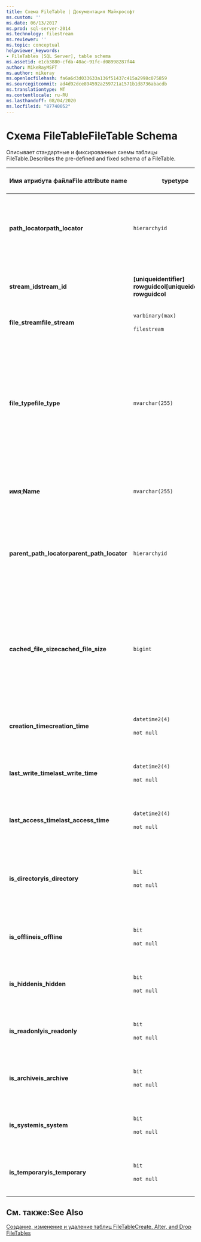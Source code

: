 ```yaml
---
title: Схема FileTable | Документация Майкрософт
ms.custom: ''
ms.date: 06/13/2017
ms.prod: sql-server-2014
ms.technology: filestream
ms.reviewer: ''
ms.topic: conceptual
helpviewer_keywords:
- FileTables [SQL Server], table schema
ms.assetid: e1cb3880-cfda-40ac-91fc-d08998287f44
author: MikeRayMSFT
ms.author: mikeray
ms.openlocfilehash: fa6a6d3d033633a136f51437c415a2998c075859
ms.sourcegitcommit: ad4d92dce894592a259721a1571b1d8736abacdb
ms.translationtype: MT
ms.contentlocale: ru-RU
ms.lasthandoff: 08/04/2020
ms.locfileid: "87740052"
---
```

# <a name="filetable-schema"></a><span data-ttu-id="f00c2-102">Схема FileTable</span><span class="sxs-lookup"><span data-stu-id="f00c2-102">FileTable Schema</span></span>
  <span data-ttu-id="f00c2-103">Описывает стандартные и фиксированные схемы таблицы FileTable.</span><span class="sxs-lookup"><span data-stu-id="f00c2-103">Describes the pre-defined and fixed schema of a FileTable.</span></span>  
  
|<span data-ttu-id="f00c2-104">Имя атрибута файла</span><span class="sxs-lookup"><span data-stu-id="f00c2-104">File attribute name</span></span>|<span data-ttu-id="f00c2-105">type</span><span class="sxs-lookup"><span data-stu-id="f00c2-105">type</span></span>|<span data-ttu-id="f00c2-106">Размер</span><span class="sxs-lookup"><span data-stu-id="f00c2-106">Size</span></span>|<span data-ttu-id="f00c2-107">По умолчанию</span><span class="sxs-lookup"><span data-stu-id="f00c2-107">Default</span></span>|<span data-ttu-id="f00c2-108">Описание</span><span class="sxs-lookup"><span data-stu-id="f00c2-108">Description</span></span>|<span data-ttu-id="f00c2-109">Доступность файловой системы</span><span class="sxs-lookup"><span data-stu-id="f00c2-109">File system accessibility</span></span>|  
|-------------------------|----------|----------|-------------|-----------------|-------------------------------|  
|<span data-ttu-id="f00c2-110">**path_locator**</span><span class="sxs-lookup"><span data-stu-id="f00c2-110">**path_locator**</span></span>|`hierarchyid`|<span data-ttu-id="f00c2-111">Переменная</span><span class="sxs-lookup"><span data-stu-id="f00c2-111">variable</span></span>|<span data-ttu-id="f00c2-112">Значение `hierarchyid`, указывающее расположение этого элемента.</span><span class="sxs-lookup"><span data-stu-id="f00c2-112">A `hierarchyid` that identifies the position of this item.</span></span>|<span data-ttu-id="f00c2-113">Положение этого узла в иерархии FileNamespace.</span><span class="sxs-lookup"><span data-stu-id="f00c2-113">The position of this node in the hierarchical FileNamespace.</span></span><br /><br /> <span data-ttu-id="f00c2-114">Первичный ключ для таблицы.</span><span class="sxs-lookup"><span data-stu-id="f00c2-114">Primary key for the table.</span></span>|<span data-ttu-id="f00c2-115">Может быть создан и изменен с помощью задания значения пути Windows.</span><span class="sxs-lookup"><span data-stu-id="f00c2-115">Can be created and modified by setting the Windows path values.</span></span>|  
|<span data-ttu-id="f00c2-116">**stream_id**</span><span class="sxs-lookup"><span data-stu-id="f00c2-116">**stream_id**</span></span>|<span data-ttu-id="f00c2-117">**[uniqueidentifier] rowguidcol**</span><span class="sxs-lookup"><span data-stu-id="f00c2-117">**[uniqueidentifier] rowguidcol**</span></span>||<span data-ttu-id="f00c2-118">Значение, возвращаемое функцией `NEWID()`.</span><span class="sxs-lookup"><span data-stu-id="f00c2-118">A value returned by the `NEWID()` function.</span></span>|<span data-ttu-id="f00c2-119">Уникальный идентификатор для данных FILESTREAM.</span><span class="sxs-lookup"><span data-stu-id="f00c2-119">A unique ID for the FILESTREAM data.</span></span>|<span data-ttu-id="f00c2-120">Неприменимо.</span><span class="sxs-lookup"><span data-stu-id="f00c2-120">Not applicable.</span></span>|  
|<span data-ttu-id="f00c2-121">**file_stream**</span><span class="sxs-lookup"><span data-stu-id="f00c2-121">**file_stream**</span></span>|`varbinary(max)`<br /><br /> `filestream`|<span data-ttu-id="f00c2-122">переменная</span><span class="sxs-lookup"><span data-stu-id="f00c2-122">variable</span></span>|<span data-ttu-id="f00c2-123">NULL</span><span class="sxs-lookup"><span data-stu-id="f00c2-123">NULL</span></span>|<span data-ttu-id="f00c2-124">Содержит данные FILESTREAM.</span><span class="sxs-lookup"><span data-stu-id="f00c2-124">Contains the FILESTREAM data.</span></span>|<span data-ttu-id="f00c2-125">Неприменимо.</span><span class="sxs-lookup"><span data-stu-id="f00c2-125">Not applicable.</span></span>|  
|<span data-ttu-id="f00c2-126">**file_type**</span><span class="sxs-lookup"><span data-stu-id="f00c2-126">**file_type**</span></span>|`nvarchar(255)`|<span data-ttu-id="f00c2-127">переменная</span><span class="sxs-lookup"><span data-stu-id="f00c2-127">variable</span></span>|<span data-ttu-id="f00c2-128">NULL.</span><span class="sxs-lookup"><span data-stu-id="f00c2-128">NULL.</span></span><br /><br /> <span data-ttu-id="f00c2-129">Операция создания или переименования в файловой системе заполняет значение расширения файла на основе имени.</span><span class="sxs-lookup"><span data-stu-id="f00c2-129">A create or rename operation in the file system populates the file extension value from the name.</span></span>|<span data-ttu-id="f00c2-130">Представляет тип файла.</span><span class="sxs-lookup"><span data-stu-id="f00c2-130">Represents the type of the file.</span></span><br /><br /> <span data-ttu-id="f00c2-131">Этот столбец может использоваться для создания полнотекстовых индексов в качестве `TYPE COLUMN`.</span><span class="sxs-lookup"><span data-stu-id="f00c2-131">This column can be used as the `TYPE COLUMN` when you create a full-text index.</span></span><br /><br /> <span data-ttu-id="f00c2-132">**file_type** — это материализованный вычисляемый столбец.</span><span class="sxs-lookup"><span data-stu-id="f00c2-132">**file_type** is a persisted computed column.</span></span>|<span data-ttu-id="f00c2-133">Рассчитывается автоматически.</span><span class="sxs-lookup"><span data-stu-id="f00c2-133">Calculated automatically.</span></span> <span data-ttu-id="f00c2-134">Не может быть задано.</span><span class="sxs-lookup"><span data-stu-id="f00c2-134">Cannot be set.</span></span>|  
|<span data-ttu-id="f00c2-135">**имя**;</span><span class="sxs-lookup"><span data-stu-id="f00c2-135">**Name**</span></span>|`nvarchar(255)`|<span data-ttu-id="f00c2-136">переменная</span><span class="sxs-lookup"><span data-stu-id="f00c2-136">variable</span></span>|<span data-ttu-id="f00c2-137">Значение GUID.</span><span class="sxs-lookup"><span data-stu-id="f00c2-137">GUID value.</span></span>|<span data-ttu-id="f00c2-138">Имя файла или каталога.</span><span class="sxs-lookup"><span data-stu-id="f00c2-138">The file or directory name.</span></span>|<span data-ttu-id="f00c2-139">Может быть создано или изменено с помощью API-интерфейсов Windows.</span><span class="sxs-lookup"><span data-stu-id="f00c2-139">Can be created or modified by using Windows APIs.</span></span>|  
|<span data-ttu-id="f00c2-140">**parent_path_locator**</span><span class="sxs-lookup"><span data-stu-id="f00c2-140">**parent_path_locator**</span></span>|`hierarchyid`|<span data-ttu-id="f00c2-141">Переменная</span><span class="sxs-lookup"><span data-stu-id="f00c2-141">variable</span></span>|<span data-ttu-id="f00c2-142">Значение `hierarchyid`, указывающее каталог, содержащий этот элемент.</span><span class="sxs-lookup"><span data-stu-id="f00c2-142">A `hierarchyid` that identifies the directory that contains this item.</span></span>|<span data-ttu-id="f00c2-143">`hierarchyid` каталога, содержащего элемент.</span><span class="sxs-lookup"><span data-stu-id="f00c2-143">The `hierarchyid` of the containing directory.</span></span><br /><br /> <span data-ttu-id="f00c2-144">**parent_path_locator** — это материализованный вычисляемый столбец.</span><span class="sxs-lookup"><span data-stu-id="f00c2-144">**parent_path_locator** is a persisted computed column.</span></span>|<span data-ttu-id="f00c2-145">Рассчитывается автоматически.</span><span class="sxs-lookup"><span data-stu-id="f00c2-145">Calculated automatically.</span></span> <span data-ttu-id="f00c2-146">Не может быть задано.</span><span class="sxs-lookup"><span data-stu-id="f00c2-146">Cannot be set.</span></span>|  
|<span data-ttu-id="f00c2-147">**cached_file_size**</span><span class="sxs-lookup"><span data-stu-id="f00c2-147">**cached_file_size**</span></span>|`bigint`|||<span data-ttu-id="f00c2-148">Размер данных FILESTREAM в байтах.</span><span class="sxs-lookup"><span data-stu-id="f00c2-148">The size in bytes of the FILESTREAM data.</span></span><br /><br /> <span data-ttu-id="f00c2-149">**cached_file_size** — это материализованный вычисляемый столбец.</span><span class="sxs-lookup"><span data-stu-id="f00c2-149">**cached_file_size** is a persisted computed column.</span></span>|<span data-ttu-id="f00c2-150">Хотя актуальность размера кэшированного файла поддерживается автоматически, в необычных ситуациях это значение может быть несинхронизированным.</span><span class="sxs-lookup"><span data-stu-id="f00c2-150">Although the cached file size is automatically kept up to date, it can go out of sync in unusual circumstances.</span></span> <span data-ttu-id="f00c2-151">Для вычисления точного размера используется функция `DATALENGTH()`.</span><span class="sxs-lookup"><span data-stu-id="f00c2-151">To calculate the exact size, use the `DATALENGTH()` function.</span></span>|  
|<span data-ttu-id="f00c2-152">**creation_time**</span><span class="sxs-lookup"><span data-stu-id="f00c2-152">**creation_time**</span></span>|`datetime2(4)`<br /><br /> `not null`|<span data-ttu-id="f00c2-153">8 байт</span><span class="sxs-lookup"><span data-stu-id="f00c2-153">8 bytes</span></span>|<span data-ttu-id="f00c2-154">Текущее время.</span><span class="sxs-lookup"><span data-stu-id="f00c2-154">Current time.</span></span>|<span data-ttu-id="f00c2-155">Дата и время создания файла.</span><span class="sxs-lookup"><span data-stu-id="f00c2-155">The date and time that the file was created.</span></span>|<span data-ttu-id="f00c2-156">Рассчитывается автоматически.</span><span class="sxs-lookup"><span data-stu-id="f00c2-156">Calculated automatically.</span></span> <span data-ttu-id="f00c2-157">Можно также задать с помощью API-интерфейсов Windows.</span><span class="sxs-lookup"><span data-stu-id="f00c2-157">Can also be set by using Windows APIs.</span></span>|  
|<span data-ttu-id="f00c2-158">**last_write_time**</span><span class="sxs-lookup"><span data-stu-id="f00c2-158">**last_write_time**</span></span>|`datetime2(4)`<br /><br /> `not null`|<span data-ttu-id="f00c2-159">8 байт</span><span class="sxs-lookup"><span data-stu-id="f00c2-159">8 bytes</span></span>|<span data-ttu-id="f00c2-160">Текущее время.</span><span class="sxs-lookup"><span data-stu-id="f00c2-160">Current time.</span></span>|<span data-ttu-id="f00c2-161">Дата и время последнего обновления файла.</span><span class="sxs-lookup"><span data-stu-id="f00c2-161">The date and time that the file was last updated.</span></span>|<span data-ttu-id="f00c2-162">Рассчитывается автоматически.</span><span class="sxs-lookup"><span data-stu-id="f00c2-162">Calculated automatically.</span></span> <span data-ttu-id="f00c2-163">Можно также задать с помощью API-интерфейсов Windows.</span><span class="sxs-lookup"><span data-stu-id="f00c2-163">Can also be set by using Windows APIs.</span></span>|  
|<span data-ttu-id="f00c2-164">**last_access_time**</span><span class="sxs-lookup"><span data-stu-id="f00c2-164">**last_access_time**</span></span>|`datetime2(4)`<br /><br /> `not null`|<span data-ttu-id="f00c2-165">8 байт</span><span class="sxs-lookup"><span data-stu-id="f00c2-165">8 bytes</span></span>|<span data-ttu-id="f00c2-166">Текущее время.</span><span class="sxs-lookup"><span data-stu-id="f00c2-166">Current time.</span></span>|<span data-ttu-id="f00c2-167">Дата и время последнего доступа к файлу.</span><span class="sxs-lookup"><span data-stu-id="f00c2-167">The date and time that the file was last accessed.</span></span>|<span data-ttu-id="f00c2-168">Рассчитывается автоматически.</span><span class="sxs-lookup"><span data-stu-id="f00c2-168">Calculated automatically.</span></span> <span data-ttu-id="f00c2-169">Можно также задать с помощью API-интерфейсов Windows.</span><span class="sxs-lookup"><span data-stu-id="f00c2-169">Can also be set by using Windows APIs.</span></span>|  
|<span data-ttu-id="f00c2-170">**is_directory**</span><span class="sxs-lookup"><span data-stu-id="f00c2-170">**is_directory**</span></span>|`bit`<br /><br /> `not null`|<span data-ttu-id="f00c2-171">1 байт</span><span class="sxs-lookup"><span data-stu-id="f00c2-171">1 byte</span></span>|<span data-ttu-id="f00c2-172">FALSE</span><span class="sxs-lookup"><span data-stu-id="f00c2-172">FALSE</span></span>|<span data-ttu-id="f00c2-173">Указывает, представляет ли строка каталог.</span><span class="sxs-lookup"><span data-stu-id="f00c2-173">Indicates whether the row represents a directory.</span></span> <span data-ttu-id="f00c2-174">Это значение вычисляется автоматически и не может быть задано.</span><span class="sxs-lookup"><span data-stu-id="f00c2-174">This value is calculated automatically, and cannot be set.</span></span>|<span data-ttu-id="f00c2-175">Рассчитывается автоматически.</span><span class="sxs-lookup"><span data-stu-id="f00c2-175">Calculated automatically.</span></span> <span data-ttu-id="f00c2-176">Не может быть задано.</span><span class="sxs-lookup"><span data-stu-id="f00c2-176">Cannot be set.</span></span>|  
|<span data-ttu-id="f00c2-177">**is_offline**</span><span class="sxs-lookup"><span data-stu-id="f00c2-177">**is_offline**</span></span>|`bit`<br /><br /> `not null`|<span data-ttu-id="f00c2-178">1 байт</span><span class="sxs-lookup"><span data-stu-id="f00c2-178">1 byte</span></span>|<span data-ttu-id="f00c2-179">FALSE</span><span class="sxs-lookup"><span data-stu-id="f00c2-179">FALSE</span></span>|<span data-ttu-id="f00c2-180">Атрибут файла, указывающий состояние «вне сети».</span><span class="sxs-lookup"><span data-stu-id="f00c2-180">Offline file attribute.</span></span>|<span data-ttu-id="f00c2-181">Рассчитывается автоматически.</span><span class="sxs-lookup"><span data-stu-id="f00c2-181">Calculated automatically.</span></span> <span data-ttu-id="f00c2-182">Можно также задать с помощью API-интерфейсов Windows.</span><span class="sxs-lookup"><span data-stu-id="f00c2-182">Can also be set by using Windows APIs.</span></span>|  
|<span data-ttu-id="f00c2-183">**is_hidden**</span><span class="sxs-lookup"><span data-stu-id="f00c2-183">**is_hidden**</span></span>|`bit`<br /><br /> `not null`|<span data-ttu-id="f00c2-184">1 байт</span><span class="sxs-lookup"><span data-stu-id="f00c2-184">1 byte</span></span>|<span data-ttu-id="f00c2-185">FALSE</span><span class="sxs-lookup"><span data-stu-id="f00c2-185">FALSE</span></span>|<span data-ttu-id="f00c2-186">Атрибут скрытости файла.</span><span class="sxs-lookup"><span data-stu-id="f00c2-186">Hidden file attribute.</span></span>|<span data-ttu-id="f00c2-187">Рассчитывается автоматически.</span><span class="sxs-lookup"><span data-stu-id="f00c2-187">Calculated automatically.</span></span> <span data-ttu-id="f00c2-188">Можно также задать с помощью API-интерфейсов Windows.</span><span class="sxs-lookup"><span data-stu-id="f00c2-188">Can also be set by using Windows APIs.</span></span>|  
|<span data-ttu-id="f00c2-189">**is_readonly**</span><span class="sxs-lookup"><span data-stu-id="f00c2-189">**is_readonly**</span></span>|`bit`<br /><br /> `not null`|<span data-ttu-id="f00c2-190">1 байт</span><span class="sxs-lookup"><span data-stu-id="f00c2-190">1 byte</span></span>|<span data-ttu-id="f00c2-191">FALSE</span><span class="sxs-lookup"><span data-stu-id="f00c2-191">FALSE</span></span>|<span data-ttu-id="f00c2-192">Атрибут доступности файла только для чтения.</span><span class="sxs-lookup"><span data-stu-id="f00c2-192">Read-only  file attribute.</span></span>|<span data-ttu-id="f00c2-193">Рассчитывается автоматически.</span><span class="sxs-lookup"><span data-stu-id="f00c2-193">Calculated automatically.</span></span> <span data-ttu-id="f00c2-194">Можно также задать с помощью API-интерфейсов Windows.</span><span class="sxs-lookup"><span data-stu-id="f00c2-194">Can also be set by using Windows APIs.</span></span>|  
|<span data-ttu-id="f00c2-195">**is_archive**</span><span class="sxs-lookup"><span data-stu-id="f00c2-195">**is_archive**</span></span>|`bit`<br /><br /> `not null`|<span data-ttu-id="f00c2-196">1 байт</span><span class="sxs-lookup"><span data-stu-id="f00c2-196">1 byte</span></span>|<span data-ttu-id="f00c2-197">FALSE</span><span class="sxs-lookup"><span data-stu-id="f00c2-197">FALSE</span></span>|<span data-ttu-id="f00c2-198">Атрибут архива.</span><span class="sxs-lookup"><span data-stu-id="f00c2-198">Archive attribute.</span></span>|<span data-ttu-id="f00c2-199">Рассчитывается автоматически.</span><span class="sxs-lookup"><span data-stu-id="f00c2-199">Calculated automatically.</span></span> <span data-ttu-id="f00c2-200">Можно также задать с помощью API-интерфейсов Windows.</span><span class="sxs-lookup"><span data-stu-id="f00c2-200">Can also be set by using Windows APIs.</span></span>|  
|<span data-ttu-id="f00c2-201">**is_system**</span><span class="sxs-lookup"><span data-stu-id="f00c2-201">**is_system**</span></span>|`bit`<br /><br /> `not null`|<span data-ttu-id="f00c2-202">1 байт</span><span class="sxs-lookup"><span data-stu-id="f00c2-202">1 byte</span></span>|<span data-ttu-id="f00c2-203">FALSE</span><span class="sxs-lookup"><span data-stu-id="f00c2-203">FALSE</span></span>|<span data-ttu-id="f00c2-204">Атрибут системного файла.</span><span class="sxs-lookup"><span data-stu-id="f00c2-204">System file attribute.</span></span>|<span data-ttu-id="f00c2-205">Рассчитывается автоматически.</span><span class="sxs-lookup"><span data-stu-id="f00c2-205">Calculated automatically.</span></span> <span data-ttu-id="f00c2-206">Можно также задать с помощью API-интерфейсов Windows.</span><span class="sxs-lookup"><span data-stu-id="f00c2-206">Can also be set by using Windows APIs.</span></span>|  
|<span data-ttu-id="f00c2-207">**is_temporary**</span><span class="sxs-lookup"><span data-stu-id="f00c2-207">**is_temporary**</span></span>|`bit`<br /><br /> `not null`|<span data-ttu-id="f00c2-208">1 байт</span><span class="sxs-lookup"><span data-stu-id="f00c2-208">1 byte</span></span>|<span data-ttu-id="f00c2-209">FALSE</span><span class="sxs-lookup"><span data-stu-id="f00c2-209">FALSE</span></span>|<span data-ttu-id="f00c2-210">Атрибут временного файла.</span><span class="sxs-lookup"><span data-stu-id="f00c2-210">Temporary file attribute.</span></span>|<span data-ttu-id="f00c2-211">Рассчитывается автоматически.</span><span class="sxs-lookup"><span data-stu-id="f00c2-211">Calculated automatically.</span></span> <span data-ttu-id="f00c2-212">Можно также задать с помощью API-интерфейсов Windows.</span><span class="sxs-lookup"><span data-stu-id="f00c2-212">Can also be set by using Windows APIs.</span></span>|  
  
## <a name="see-also"></a><span data-ttu-id="f00c2-213">См. также:</span><span class="sxs-lookup"><span data-stu-id="f00c2-213">See Also</span></span>  
 [<span data-ttu-id="f00c2-214">Создание, изменение и удаление таблиц FileTable</span><span class="sxs-lookup"><span data-stu-id="f00c2-214">Create, Alter, and Drop FileTables</span></span>](create-alter-and-drop-filetables.md)  
  
  

